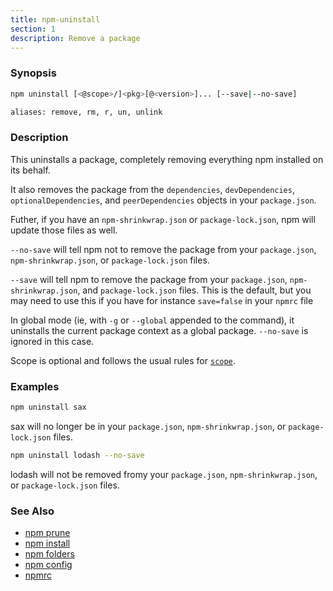```yaml
---
title: npm-uninstall
section: 1
description: Remove a package
---
```


### Synopsis

```bash
npm uninstall [<@scope>/]<pkg>[@<version>]... [--save|--no-save]

aliases: remove, rm, r, un, unlink
```

### Description

This uninstalls a package, completely removing everything npm installed
on its behalf.

It also removes the package from the `dependencies`, `devDependencies`,
`optionalDependencies`, and `peerDependencies` objects in your
`package.json`.

Futher, if you have an `npm-shrinkwrap.json` or `package-lock.json`, npm
will update those files as well.

`--no-save` will tell npm not to remove the package from your
`package.json`, `npm-shrinkwrap.json`, or `package-lock.json` files.

`--save` will tell npm to remove the package from your `package.json`,
`npm-shrinkwrap.json`, and `package-lock.json` files.  This is the
default, but you may need to use this if you have for instance
`save=false` in your `npmrc` file

In global mode (ie, with `-g` or `--global` appended to the command),
it uninstalls the current package context as a global package.
`--no-save` is ignored in this case.

Scope is optional and follows the usual rules for [`scope`](/using-npm/scope).

### Examples

```bash
npm uninstall sax
```

sax will no longer be in your `package.json`, `npm-shrinkwrap.json`, or
`package-lock.json` files.

```bash
npm uninstall lodash --no-save
```

lodash will not be removed fromy your `package.json`,
`npm-shrinkwrap.json`, or `package-lock.json` files.

### See Also

* [npm prune](/commands/npm-prune)
* [npm install](/commands/npm-install)
* [npm folders](/configuring-npm/folders)
* [npm config](/commands/npm-config)
* [npmrc](/configuring-npm/npmrc)
